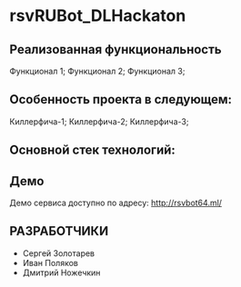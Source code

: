 # rsvRUBot_DLHackaton
## Реализованная функциональность
Функционал 1;
Функционал 2;
Функционал 3;
## Особенность проекта в следующем:
Киллерфича-1;
Киллерфича-2;
Киллерфича-3;
## Основной стек технологий:
## Демо
Демо сервиса доступно по адресу: http://rsvbot64.ml/



## РАЗРАБОТЧИКИ

- Сергей Золотарев
- Иван Поляков
- Дмитрий Ножечкин
